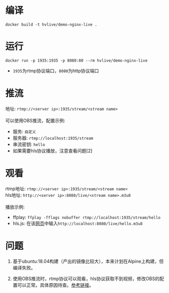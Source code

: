# 编译
```
docker build -t hvlive/demo-nginx-live .
```

# 运行
```
docker run -p 1935:1935 -p 8080:80 --rm hvlive/demo-nginx-live
```
* `1935`为rtmp协议端口，`8080`为http协议端口

# 推流
地址: `rtmp://<server ip>:1935/stream/<stream name>`<br/><br/>
可以使用OBS推流，配置示例: <br/>
  * 服务: `自定义`
  * 服务器: `rtmp://localhost:1935/stream`
  * 串流密钥: `hello`
  * 如果需要hls协议播放，注意查看问题[2]

# 观看
rtmp地址: `rtmp://<server ip>:1935/stream/<stream name>`<br/>
hls地址: `http://<server ip>:8080/live/<stream name>.m3u8`<br/><br/>
播放示例: 
  * ffplay: `ffplay -fflags nobuffer rtmp://localhost:1935/stream/hello`
  * hls.js: 在该[网页](https://hls-js.netlify.app/demo/)中输入`http://localhost:8080/live/hello.m3u8`

# 问题
1. 基于ubuntu:18.04构建（产出的镜像比较大），本来计划在Alpine上构建，但编译失败。

2. 使用OBS推流时，rtmp协议可以观看，hls协议获取不到视频，修改OBS的配置可以正常。具体原因待查。[参考链接](https://github.com/alfg/docker-nginx-rtmp/issues/64)。
